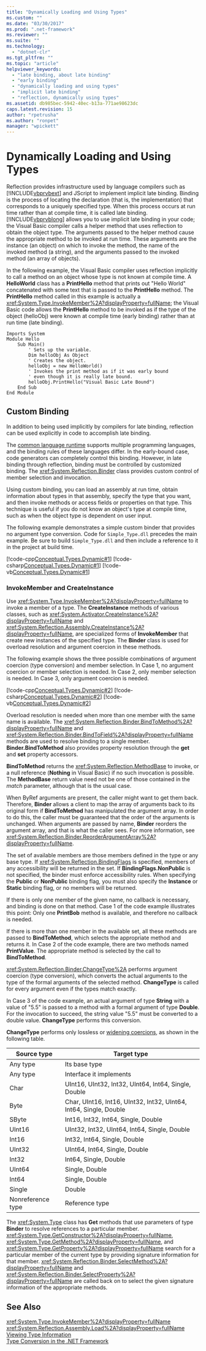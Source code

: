 ```yaml
---
title: "Dynamically Loading and Using Types"
ms.custom: ""
ms.date: "03/30/2017"
ms.prod: ".net-framework"
ms.reviewer: ""
ms.suite: ""
ms.technology: 
  - "dotnet-clr"
ms.tgt_pltfrm: ""
ms.topic: "article"
helpviewer_keywords: 
  - "late binding, about late binding"
  - "early binding"
  - "dynamically loading and using types"
  - "implicit late binding"
  - "reflection, dynamically using types"
ms.assetid: db985bec-5942-40ec-b13a-771ae98623dc
caps.latest.revision: 15
author: "rpetrusha"
ms.author: "ronpet"
manager: "wpickett"
---
```

# Dynamically Loading and Using Types
Reflection provides infrastructure used by language compilers such as [!INCLUDE[vbprvbext](../../../includes/vbprvbext-md.md)] and JScript to implement implicit late binding. Binding is the process of locating the declaration (that is, the implementation) that corresponds to a uniquely specified type. When this process occurs at run time rather than at compile time, it is called late binding. [!INCLUDE[vbprvblong](../../../includes/vbprvblong-md.md)] allows you to use implicit late binding in your code; the Visual Basic compiler calls a helper method that uses reflection to obtain the object type. The arguments passed to the helper method cause the appropriate method to be invoked at run time. These arguments are the instance (an object) on which to invoke the method, the name of the invoked method (a string), and the arguments passed to the invoked method (an array of objects).  
  
 In the following example, the Visual Basic compiler uses reflection implicitly to call a method on an object whose type is not known at compile time. A **HelloWorld** class has a **PrintHello** method that prints out "Hello World" concatenated with some text that is passed to the **PrintHello** method. The **PrintHello** method called in this example is actually a <xref:System.Type.InvokeMember%2A?displayProperty=fullName>; the Visual Basic code allows the **PrintHello** method to be invoked as if the type of the object (helloObj) were known at compile time (early binding) rather than at run time (late binding).  
  
```  
Imports System  
Module Hello  
    Sub Main()  
        ' Sets up the variable.  
        Dim helloObj As Object  
        ' Creates the object.  
        helloObj = new HelloWorld()  
        ' Invokes the print method as if it was early bound  
        ' even though it is really late bound.  
        helloObj.PrintHello("Visual Basic Late Bound")  
    End Sub  
End Module  
```  
  
## Custom Binding  
 In addition to being used implicitly by compilers for late binding, reflection can be used explicitly in code to accomplish late binding.  
  
 The [common language runtime](../../../docs/standard/clr.md) supports multiple programming languages, and the binding rules of these languages differ. In the early-bound case, code generators can completely control this binding. However, in late binding through reflection, binding must be controlled by customized binding. The <xref:System.Reflection.Binder> class provides custom control of member selection and invocation.  
  
 Using custom binding, you can load an assembly at run time, obtain information about types in that assembly, specify the type that you want, and then invoke methods or access fields or properties on that type. This technique is useful if you do not know an object's type at compile time, such as when the object type is dependent on user input.  
  
 The following example demonstrates a simple custom binder that provides no argument type conversion. Code for `Simple_Type.dll` precedes the main example. Be sure to build `Simple_Type.dll` and then include a reference to it in the project at build time.  
  
 [!code-cpp[Conceptual.Types.Dynamic#1](../../../samples/snippets/cpp/VS_Snippets_CLR/conceptual.types.dynamic/cpp/source1.cpp#1)]
 [!code-csharp[Conceptual.Types.Dynamic#1](../../../samples/snippets/csharp/VS_Snippets_CLR/conceptual.types.dynamic/cs/source1.cs#1)]
 [!code-vb[Conceptual.Types.Dynamic#1](../../../samples/snippets/visualbasic/VS_Snippets_CLR/conceptual.types.dynamic/vb/source1.vb#1)]  
  
### InvokeMember and CreateInstance  
 Use <xref:System.Type.InvokeMember%2A?displayProperty=fullName> to invoke a member of a type. The **CreateInstance** methods of various classes, such as <xref:System.Activator.CreateInstance%2A?displayProperty=fullName> and <xref:System.Reflection.Assembly.CreateInstance%2A?displayProperty=fullName>, are specialized forms of **InvokeMember** that create new instances of the specified type. The **Binder** class is used for overload resolution and argument coercion in these methods.  
  
 The following example shows the three possible combinations of argument coercion (type conversion) and member selection. In Case 1, no argument coercion or member selection is needed. In Case 2, only member selection is needed. In Case 3, only argument coercion is needed.  
  
 [!code-cpp[Conceptual.Types.Dynamic#2](../../../samples/snippets/cpp/VS_Snippets_CLR/conceptual.types.dynamic/cpp/source2.cpp#2)]
 [!code-csharp[Conceptual.Types.Dynamic#2](../../../samples/snippets/csharp/VS_Snippets_CLR/conceptual.types.dynamic/cs/source2.cs#2)]
 [!code-vb[Conceptual.Types.Dynamic#2](../../../samples/snippets/visualbasic/VS_Snippets_CLR/conceptual.types.dynamic/vb/source2.vb#2)]  
  
 Overload resolution is needed when more than one member with the same name is available. The <xref:System.Reflection.Binder.BindToMethod%2A?displayProperty=fullName> and <xref:System.Reflection.Binder.BindToField%2A?displayProperty=fullName> methods are used to resolve binding to a single member. **Binder.BindToMethod** also provides property resolution through the **get** and **set** property accessors.  
  
 **BindToMethod** returns the <xref:System.Reflection.MethodBase> to invoke, or a null reference (**Nothing** in Visual Basic) if no such invocation is possible. The **MethodBase** return value need not be one of those contained in the *match* parameter, although that is the usual case.  
  
 When ByRef arguments are present, the caller might want to get them back. Therefore, **Binder** allows a client to map the array of arguments back to its original form if **BindToMethod** has manipulated the argument array. In order to do this, the caller must be guaranteed that the order of the arguments is unchanged. When arguments are passed by name, **Binder** reorders the argument array, and that is what the caller sees. For more information, see <xref:System.Reflection.Binder.ReorderArgumentArray%2A?displayProperty=fullName>.  
  
 The set of available members are those members defined in the type or any base type. If <xref:System.Reflection.BindingFlags> is specified, members of any accessibility will be returned in the set. If **BindingFlags.NonPublic** is not specified, the binder must enforce accessibility rules. When specifying the **Public** or **NonPublic** binding flag, you must also specify the **Instance** or **Static** binding flag, or no members will be returned.  
  
 If there is only one member of the given name, no callback is necessary, and binding is done on that method. Case 1 of the code example illustrates this point: Only one **PrintBob** method is available, and therefore no callback is needed.  
  
 If there is more than one member in the available set, all these methods are passed to **BindToMethod**, which selects the appropriate method and returns it. In Case 2 of the code example, there are two methods named **PrintValue**. The appropriate method is selected by the call to **BindToMethod**.  
  
 <xref:System.Reflection.Binder.ChangeType%2A> performs argument coercion (type conversion), which converts the actual arguments to the type of the formal arguments of the selected method. **ChangeType** is called for every argument even if the types match exactly.  
  
 In Case 3 of the code example, an actual argument of type **String** with a value of "5.5" is passed to a method with a formal argument of type **Double**. For the invocation to succeed, the string value "5.5" must be converted to a double value. **ChangeType** performs this conversion.  
  
 **ChangeType** performs only lossless or [widening coercions](../../../docs/standard/base-types/type-conversion.md), as shown in the following table.  
  
|Source type|Target type|  
|-----------------|-----------------|  
|Any type|Its base type|  
|Any type|Interface it implements|  
|Char|UInt16, UInt32, Int32, UInt64, Int64, Single, Double|  
|Byte|Char, UInt16, Int16, UInt32, Int32, UInt64, Int64, Single, Double|  
|SByte|Int16, Int32, Int64, Single, Double|  
|UInt16|UInt32, Int32, UInt64, Int64, Single, Double|  
|Int16|Int32, Int64, Single, Double|  
|UInt32|UInt64, Int64, Single, Double|  
|Int32|Int64, Single, Double|  
|UInt64|Single, Double|  
|Int64|Single, Double|  
|Single|Double|  
|Nonreference type|Reference type|  
  
 The <xref:System.Type> class has **Get** methods that use parameters of type **Binder** to resolve references to a particular member. <xref:System.Type.GetConstructor%2A?displayProperty=fullName>, <xref:System.Type.GetMethod%2A?displayProperty=fullName>, and <xref:System.Type.GetProperty%2A?displayProperty=fullName> search for a particular member of the current type by providing signature information for that member. <xref:System.Reflection.Binder.SelectMethod%2A?displayProperty=fullName> and <xref:System.Reflection.Binder.SelectProperty%2A?displayProperty=fullName> are called back on to select the given signature information of the appropriate methods.  
  
## See Also  
 <xref:System.Type.InvokeMember%2A?displayProperty=fullName>   
 <xref:System.Reflection.Assembly.Load%2A?displayProperty=fullName>   
 [Viewing Type Information](../../../docs/framework/reflection-and-codedom/viewing-type-information.md)   
 [Type Conversion in the .NET Framework](../../../docs/standard/base-types/type-conversion.md)
